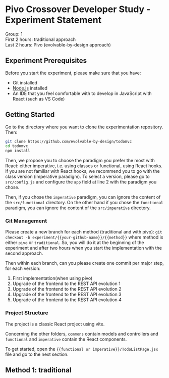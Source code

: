 # Pivo Crossover Developer Study - Experiment Statement

Group: 1<br>
First 2 hours: traditional approach<br>
Last 2 hours: Pivo (evolvable-by-design approach)<br>

## Experiment Prerequisites

Before you start the experiment, please make sure that you have:

- Git installed
- [Node.js](https://nodejs.org) installed
- An IDE that you feel comfortable with to develop in JavaScript with React (such as VS Code)

## Getting Started

Go to the directory where you want to clone the experimentation repository. Then:

```bash
git clone https://github.com/evolvable-by-design/todomvc
cd todomvc
npm install
```

Then, we propose you to choose the paradigm you prefer the most with React: either imperative, i.e. using classes or functional, using React hooks. If you are not familiar with React hooks, we recommend you to go with the class version (imperative paradigm). To select a version, please go to `src/config.js` and configure the `app` field at line 2 with the paradigm you chose.

Then, if you chose the `imperative` paradigm, you can ignore the content of the `src/functional` directory. On the other hand if you chose the `functional` paradigm, you can ignore the content of the `src/imperative` directory.

### Git Management

Please create a new branch for each method (traditional and with pivo): `git checkout -b experiment/{{your-github-name}}/{{method}}` where method is either `pivo` or `traditional`. So, you will do it at the beginning of the experiment and after two hours when you start the implementation with the second approach.

Then within each branch, can you please create one commit per major step, for each version:

1. First implementation(when using pivo)
2. Upgrade of the frontend to the REST API evolution 1
3. Upgrade of the frontend to the REST API evolution 2
4. Upgrade of the frontend to the REST API evolution 3
5. Upgrade of the frontend to the REST API evolution 4

### Project Structure

The project is a classic React project using vite.

Concerning the other folders, `commons` contain models and controllers and `functional` and `imperative` contain the React components.

To get started, open the `{{functional or imperative}}/TodoListPage.jsx` file and go to the next section.

## Method 1: traditional
